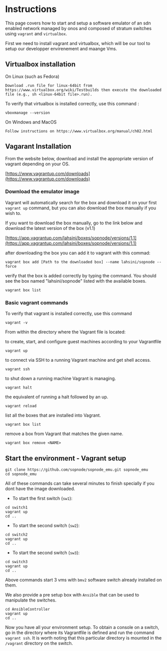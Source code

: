 # Instructions

This page covers how to start and setup a software emulator of an sdn enabled network managed by onos and composed of stratum switches using `vagrant` and `virtualbox`.

First we need to install vagrant and virtualbox, which will be our tool to setup our developper envirenement and maange Vms.

## Virtualbox installation
On Linux (such as Fedora)

    Download .run file for linux-64bit from https://www.virtualbox.org/wiki/Testbuilds then execute the downloaded file (e.g., sh <linux-64bit file>.run).
    
To verify that virtualbox is installed correctly, use this command :

```console
vboxmanage --version
```
On Windows and MacOS

    Follow instructions on https://www.virtualbox.org/manual/ch02.html

## Vagarant Installation

From the website below, download and install the appropriate version of vagrant depending on your OS.

[https://www.vagrantup.com/downloads](https://www.vagrantup.com/downloads)

### Download the emulator image
Vagrant will automatically search for the box and download it on your first ``` vagrant up``` command, but you can also download the box manually if you wish to.

If you want to download the box manually, go to the link below and download the latest version of the box  (v1.1)

[https://app.vagrantup.com/lahsini/boxes/sopnode/versions/1.1](https://app.vagrantup.com/lahsini/boxes/sopnode/versions/1.1)

after downloading the box you can add it to vagrant with this commad: 

```console
vagrant box add [Path to the downloaded box] --name lahsini/sopnode --force
```

verify that the box is added correctly by typing the command. You should see the box named "lahsini/sopnode" listed with the available boxes.

```console
vagrant box list
```

### Basic vagrant commands
To verify that vagrant is installed correctly, use this command
```console
vagrant -v
```
From within the directory where the Vagrant file is located:

to create, start, and configure guest machines according to your Vagrantfile
```console
vagrant up
```
to connect via SSH to a running Vagrant machine and get shell access.

```console
vagrant ssh
```

to shut down a running machine Vagrant is managing.
```console
vagrant halt
```

the equivalent of running a halt followed by an up.
```console
vagrant reload
```

list all the boxes that are installed into Vagrant.
```console
vagrant box list
```

remove a box from Vagrant that matches the given name.
```console
vagrant box remove <NAME>
```

## Start the environment - Vagrant setup

```console
git clone https://github.com/sopnode/sopnode_emu.git sopnode_emu
cd sopnode_emu
```

All of these commands can take several minutes to finish specially if you dont have the image downloaded.

- To start the first switch (`sw1`):
```console
cd switch1
vagrant up
cd ..
```
- To start the second switch (`sw2`):
```console
cd switch2
vagrant up
cd ..
```

- To start the second switch (`sw3`):
```console
cd switch3
vagrant up
cd ..
```
Above commands start 3 vms with `bmv2` software switch already installed on them.

We also provide a pre setup box with `Ansible` that can be used to manipulate the switches.

```console
cd AnsibleController
vagrant up
cd ..
```
Now you have all your environment setup. To obtain a console on a switch, go in the directory where its Vagrantfile is defined and run the command `vagrant ssh`. It is worth noting that this particular directory is mounted in the `/vagrant` directory on the switch.
